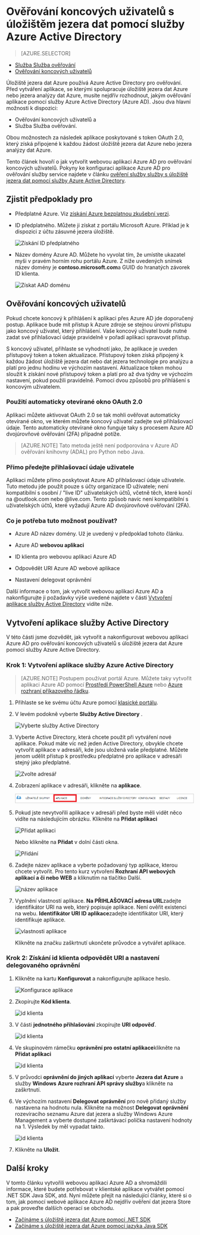 <properties
   pageTitle="Ověření pomocí úložiště jezera dat pomocí služby Active Directory | Microsoft Azure"
   description="Zjistěte, jak ověřit s úložištěm jezera dat pomocí služby Active Directory"
   services="data-lake-store"
   documentationCenter=""
   authors="nitinme"
   manager="jhubbard"
   editor="cgronlun"/>

<tags
   ms.service="data-lake-store"
   ms.devlang="na"
   ms.topic="article"
   ms.tgt_pltfrm="na"
   ms.workload="big-data"
   ms.date="10/17/2016"
   ms.author="nitinme"/>

# <a name="end-user-authentication-with-data-lake-store-using-azure-active-directory"></a>Ověřování koncových uživatelů s úložištěm jezera dat pomocí služby Azure Active Directory

> [AZURE.SELECTOR]
- [Služba Služba ověřování](data-lake-store-authenticate-using-active-directory.md)
- [Ověřování koncových uživatelů](data-lake-store-end-user-authenticate-using-active-directory.md)


Úložiště jezera dat Azure používá Azure Active Directory pro ověřování. Před vytváření aplikace, se kterými spolupracuje úložiště jezera dat Azure nebo jezera analýzy dat Azure, musíte nejdřív rozhodnout, jakým ověřování aplikace pomocí služby Azure Active Directory (Azure AD). Jsou dva hlavní možnosti k dispozici:

* Ověřování koncových uživatelů a 
* Služba Služba ověřování. 

Obou možnostech za následek aplikace poskytované s token OAuth 2.0, který získá připojené k každou žádost úložiště jezera dat Azure nebo jezera analýzy dat Azure.

Tento článek hovoří o jak vytvořit webovou aplikaci Azure AD pro ověřování koncových uživatelů. Pokyny ke konfiguraci aplikace Azure AD pro ověřování služby service najdete v článku [ověření služby služby s úložiště jezera dat pomocí služby Azure Active Directory](data-lake-store-authenticate-using-active-directory.md).

## <a name="prerequisites"></a>Zjistit předpoklady pro

* Předplatné Azure. Viz [získání Azure bezplatnou zkušební verzi](https://azure.microsoft.com/pricing/free-trial/).
* ID předplatného. Můžete ji získat z portálu Microsoft Azure. Příklad je k dispozici z účtu zásuvné jezera úložiště.

    ![Získání ID předplatného](./media/data-lake-store-end-user-authenticate-using-active-directory/get-subscription-id.png)

* Název domény Azure AD. Můžete ho vyvolat tím, že umístíte ukazatel myši v pravém horním rohu portálu Azure. Z níže uvedených snímek název domény je **contoso.microsoft.com**a GUID do hranatých závorek ID klienta. 

    ![Získat AAD doménu](./media/data-lake-store-end-user-authenticate-using-active-directory/get-aad-domain.png)

## <a name="end-user-authentication"></a>Ověřování koncových uživatelů

Pokud chcete koncový k přihlášení k aplikaci přes Azure AD jde doporučený postup. Aplikace bude mít přístup k Azure zdroje se stejnou úrovní přístupu jako koncový uživatel, který přihlášení. Vaše koncový uživatel bude nutné zadat své přihlašovací údaje pravidelně v pořadí aplikaci spravovat přístup.

S koncový uživatel, přihlaste se vyhodnotí jako, že aplikace je uveden přístupový token a token aktualizace. Přístupový token získá připojený k každou žádost úložiště jezera dat nebo dat jezera technologie pro analýzu a platí pro jednu hodinu ve výchozím nastavení. Aktualizace token mohou sloužit k získání nové přístupový token a platí pro až dva týdny ve výchozím nastavení, pokud použili pravidelně. Pomocí dvou způsobů pro přihlášení s koncovým uživatelem.

### <a name="using-the-oauth-20-pop-up"></a>Použití automaticky otevírané okno OAuth 2.0

Aplikaci můžete aktivovat OAuth 2.0 se tak mohli ověřovat automaticky otevírané okno, ve kterém můžete koncový uživatel zadejte své přihlašovací údaje. Tento automaticky otevírané okno funguje taky s procesem Azure AD dvojúrovňové ověřování (2FA) případné potíže. 

>[AZURE.NOTE] Tato metoda ještě není podporována v Azure AD ověřování knihovny (ADAL) pro Python nebo Java.

### <a name="directly-passing-in-user-credentials"></a>Přímo předejte přihlašovací údaje uživatele

Aplikaci můžete přímo poskytovat Azure AD přihlašovací údaje uživatele. Tuto metodu jde použít pouze s účty organizace ID uživatele; není kompatibilní s osobní / "live ID" uživatelských účtů, včetně těch, které končí na @outlook.com nebo @live.com. Tento způsob navíc není kompatibilní s uživatelských účtů, které vyžadují Azure AD dvojúrovňové ověřování (2FA).

### <a name="what-do-i-need-to-use-this-approach"></a>Co je potřeba tuto možnost používat?

* Azure AD název domény. Už je uvedený v předpoklad tohoto článku.

* Azure AD **webovou aplikaci**

* ID klienta pro webovou aplikaci Azure AD

* Odpovědět URI Azure AD webové aplikace

* Nastavení delegovat oprávnění

Další informace o tom, jak vytvořit webovou aplikaci Azure AD a nakonfigurujte ji požadavky výše uvedené najdete v části [Vytvoření aplikace služby Active Directory](#create-an-active-directory-application) vidíte níže. 

## <a name="create-an-active-directory-application"></a>Vytvoření aplikace služby Active Directory

V této části jsme dozvědět, jak vytvořit a nakonfigurovat webovou aplikaci Azure AD pro ověřování koncových uživatelů s úložiště jezera dat Azure pomocí služby Azure Active Directory.


### <a name="step-1-create-an-azure-active-directory-application"></a>Krok 1: Vytvoření aplikace služby Azure Active Directory

>[AZURE.NOTE] Postupem používat portál Azure. Můžete taky vytvořit aplikaci Azure AD pomocí [Prostředí PowerShell Azure](../resource-group-authenticate-service-principal.md) nebo [Azure rozhraní příkazového řádku](../resource-group-authenticate-service-principal-cli.md).

1. Přihlaste se ke svému účtu Azure pomocí [klasické portálu](https://manage.windowsazure.com/).

2. V levém podokně vyberte **Služby Active Directory** .

     ![Vyberte služby Active Directory](./media/data-lake-store-end-user-authenticate-using-active-directory/active-directory.png)
     
3. Vyberte Active Directory, která chcete použít při vytváření nové aplikace. Pokud máte víc než jeden Active Directory, obvykle chcete vytvořit aplikace v adresáři, kde jsou uložená vaše předplatné. Můžete jenom udělit přístup k prostředku předplatné pro aplikace v adresáři stejný jako předplatné.  

     ![Zvolte adresář](./media/data-lake-store-end-user-authenticate-using-active-directory/active-directory-details.png)
    
    
3. Zobrazení aplikace v adresáři, klikněte na **aplikace**.

     ![zobrazení aplikace](./media/data-lake-store-end-user-authenticate-using-active-directory/view-applications.png)

4. Pokud jste nevytvořili aplikace v adresáři před byste měli vidět něco vidíte na následujícím obrázku. Klikněte na **Přidat aplikaci**

     ![Přidat aplikaci](./media/data-lake-store-end-user-authenticate-using-active-directory/create-application.png)

     Nebo klikněte na **Přidat** v dolní části okna.

     ![Přidání](./media/data-lake-store-end-user-authenticate-using-active-directory/add-icon.png)

6. Zadejte název aplikace a vyberte požadovaný typ aplikace, kterou chcete vytvořit. Pro tento kurz vytvoření **Rozhraní API webových aplikací a či nebo WEB** a kliknutím na tlačítko Další.

     ![název aplikace](./media/data-lake-store-end-user-authenticate-using-active-directory/tell-us-about-your-application.png)

7. Vyplnění vlastností aplikace. **Na PŘIHLAŠOVACÍ adresa URL**zadejte identifikátor URI na web, který popisuje aplikace. Není ověřit existenci na webu. **Identifikátor URI ID aplikace**zadejte identifikátor URI, který identifikuje aplikace.

     ![vlastnosti aplikace](./media/data-lake-store-end-user-authenticate-using-active-directory/app-properties.png)

    Klikněte na značku zaškrtnutí ukončete průvodce a vytvářet aplikace.

### <a name="step-2-get-client-id-reply-uri-and-set-delegated-permissions"></a>Krok 2: Získání id klienta odpovědět URI a nastavení delegovaného oprávnění

1. Klikněte na kartu **Konfigurovat** a nakonfigurujte aplikace heslo.

     ![Konfigurace aplikace](./media/data-lake-store-end-user-authenticate-using-active-directory/application-configure.png)

2. Zkopírujte **Kód klienta**.
  
     ![id klienta](./media/data-lake-store-end-user-authenticate-using-active-directory/client-id.png)

3. V části **jednotného přihlašování** zkopírujte **URI odpověď**.

    ![id klienta](./media/data-lake-store-end-user-authenticate-using-active-directory/aad-end-user-auth-get-reply-uri.png)

4. Ve skupinovém rámečku **oprávnění pro ostatní aplikace**klikněte na **Přidat aplikaci**

    ![id klienta](./media/data-lake-store-end-user-authenticate-using-active-directory/aad-end-user-auth-set-permission-1.png)

5. V průvodci **oprávnění do jiných aplikací** vyberte **Jezera dat Azure** a služby **Windows** **Azure rozhraní API správy služby**a klikněte na zaškrtnutí.

6. Ve výchozím nastavení **Delegovat oprávnění** pro nově přidaný služby nastavena na hodnotu nula. Klikněte na možnost **Delegovat oprávnění** rozevíracího seznamu Azure dat jezera a služby Windows Azure Management a vyberte dostupné zaškrtávací políčka nastavení hodnoty na 1. Výsledek by měl vypadat takto.

     ![id klienta](./media/data-lake-store-end-user-authenticate-using-active-directory/aad-end-user-auth-set-permission-2.png)

7. Klikněte na **Uložit**.


## <a name="next-steps"></a>Další kroky

V tomto článku vytvořili webovou aplikaci Azure AD a shromáždili informace, které budete potřebovat v klientské aplikace vytvářet pomocí .NET SDK Java SDK, atd. Nyní můžete přejít na následující články, které si o tom, jak pomocí webové aplikace Azure AD nejdřív ověření dat jezera Store a pak proveďte dalších operací se obchodu.

- [Začínáme s úložiště jezera dat Azure pomocí .NET SDK](data-lake-store-get-started-net-sdk.md)
- [Začínáme s úložiště jezera dat Azure pomocí jazyka Java SDK](data-lake-store-get-started-java-sdk.md)
